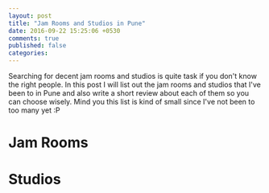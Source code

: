 ```yaml
---
layout: post
title: "Jam Rooms and Studios in Pune"
date: 2016-09-22 15:25:06 +0530
comments: true
published: false
categories: 
---
```


Searching for decent jam rooms and studios is quite task if you don't know the right people. In this post I will list out the jam rooms and studios that I've been to in Pune and also write a short review about each of them so you can choose wisely. Mind you this list is kind of small since I've not been to too many yet :P

# Jam Rooms

# Studios
